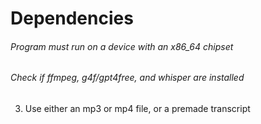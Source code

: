 # Dependencies

###### Program must run on a device with an x86_64 chipset
###### Check if ffmpeg, g4f/gpt4free, and whisper are installed


3) Use either an mp3 or mp4 file, or a premade transcript
